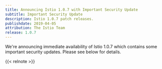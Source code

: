 ```yaml
---
title: Announcing Istio 1.0.7 with Important Security Update
subtitle: Important Security Update
description: Istio 1.0.7 patch releases.
publishdate: 2019-04-05
attribution: The Istio Team
release: 1.0.7
---
```


We're announcing immediate availability of Istio 1.0.7 which contains some important security updates. Please see below for details.

{{< relnote >}}
